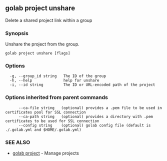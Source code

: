 ## golab project unshare

Delete a shared project link within a group

### Synopsis


Unshare the project from the group.

```
golab project unshare [flags]
```

### Options

```
  -g, --group_id string   The ID of the group
  -h, --help              help for unshare
  -i, --id string         The ID or URL-encoded path of the project
```

### Options inherited from parent commands

```
      --ca-file string   (optional) provides a .pem file to be used in certificates pool for SSL connection
      --ca-path string   (optional) provides a directory with .pem certificates to be used for SSL connection
      --config string    (optional) golab config file (default is ./.golab.yml and $HOME/.golab.yml)
```

### SEE ALSO
* [golab project](golab_project.md)	 - Manage projects

